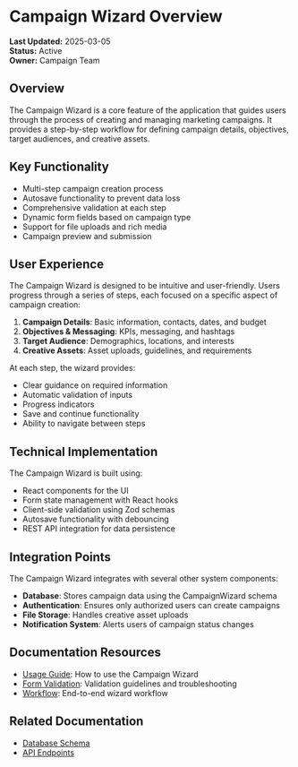 # Campaign Wizard Overview

**Last Updated:** 2025-03-05  
**Status:** Active  
**Owner:** Campaign Team

## Overview

The Campaign Wizard is a core feature of the application that guides users through the process of creating and managing marketing campaigns. It provides a step-by-step workflow for defining campaign details, objectives, target audiences, and creative assets.

## Key Functionality

- Multi-step campaign creation process
- Autosave functionality to prevent data loss
- Comprehensive validation at each step
- Dynamic form fields based on campaign type
- Support for file uploads and rich media
- Campaign preview and submission

## User Experience

The Campaign Wizard is designed to be intuitive and user-friendly. Users progress through a series of steps, each focused on a specific aspect of campaign creation:

1. **Campaign Details**: Basic information, contacts, dates, and budget
2. **Objectives & Messaging**: KPIs, messaging, and hashtags
3. **Target Audience**: Demographics, locations, and interests
4. **Creative Assets**: Asset uploads, guidelines, and requirements

At each step, the wizard provides:
- Clear guidance on required information
- Automatic validation of inputs
- Progress indicators
- Save and continue functionality
- Ability to navigate between steps

## Technical Implementation

The Campaign Wizard is built using:

- React components for the UI
- Form state management with React hooks
- Client-side validation using Zod schemas
- Autosave functionality with debouncing
- REST API integration for data persistence

## Integration Points

The Campaign Wizard integrates with several other system components:

- **Database**: Stores campaign data using the CampaignWizard schema
- **Authentication**: Ensures only authorized users can create campaigns
- **File Storage**: Handles creative asset uploads
- **Notification System**: Alerts users of campaign status changes

## Documentation Resources

- [Usage Guide](./usage.md): How to use the Campaign Wizard
- [Form Validation](./form-validation.md): Validation guidelines and troubleshooting
- [Workflow](./workflow.md): End-to-end wizard workflow

## Related Documentation

- [Database Schema](../../features-backend/database/schema.md)
- [API Endpoints](../../features-backend/apis/endpoints.md) 